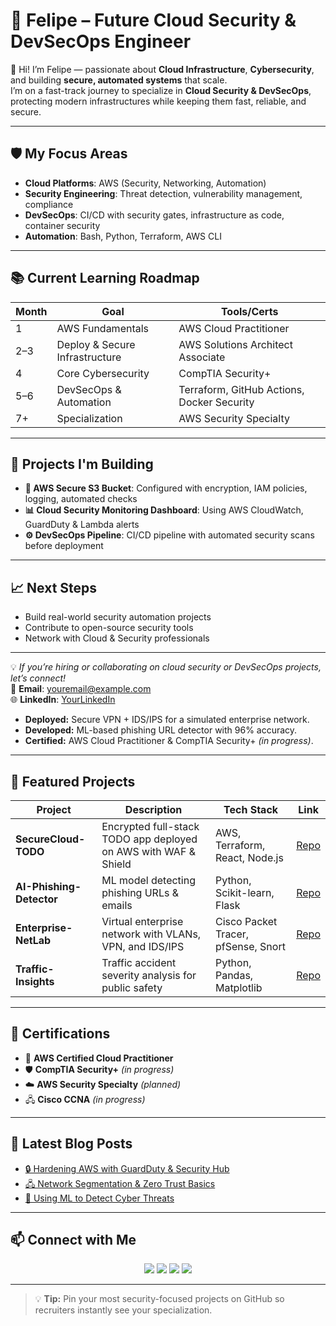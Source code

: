 # 🚀 Felipe – Future Cloud Security & DevSecOps Engineer

👋 Hi! I’m Felipe — passionate about **Cloud Infrastructure**, **Cybersecurity**, and building **secure, automated systems** that scale.  
I’m on a fast-track journey to specialize in **Cloud Security & DevSecOps**, protecting modern infrastructures while keeping them fast, reliable, and secure.

---

## 🛡️ My Focus Areas
- **Cloud Platforms**: AWS (Security, Networking, Automation)
- **Security Engineering**: Threat detection, vulnerability management, compliance
- **DevSecOps**: CI/CD with security gates, infrastructure as code, container security
- **Automation**: Bash, Python, Terraform, AWS CLI

---

## 📚 Current Learning Roadmap
| Month | Goal | Tools/Certs |
|-------|------|-------------|
| 1     | AWS Fundamentals | AWS Cloud Practitioner |
| 2–3   | Deploy & Secure Infrastructure | AWS Solutions Architect Associate |
| 4     | Core Cybersecurity | CompTIA Security+ |
| 5–6   | DevSecOps & Automation | Terraform, GitHub Actions, Docker Security |
| 7+    | Specialization | AWS Security Specialty |

---

## 🧠 Projects I'm Building
- **🔐 AWS Secure S3 Bucket**: Configured with encryption, IAM policies, logging, automated checks
- **📊 Cloud Security Monitoring Dashboard**: Using AWS CloudWatch, GuardDuty & Lambda alerts
- **⚙️ DevSecOps Pipeline**: CI/CD pipeline with automated security scans before deployment

---

## 📈 Next Steps
- Build real-world security automation projects
- Contribute to open-source security tools
- Network with Cloud & Security professionals

---

💡 *If you’re hiring or collaborating on cloud security or DevSecOps projects, let’s connect!*  
📩 **Email**: youremail@example.com  
🌐 **LinkedIn**: [YourLinkedIn](https://linkedin.com/in/yourprofile)

- **Deployed:** Secure VPN + IDS/IPS for a simulated enterprise network.
- **Developed:** ML-based phishing URL detector with 96% accuracy.
- **Certified:** AWS Cloud Practitioner & CompTIA Security+ *(in progress)*.

---

## 📂 Featured Projects
| Project | Description | Tech Stack | Link |
|---------|-------------|------------|------|
| **SecureCloud-TODO** | Encrypted full-stack TODO app deployed on AWS with WAF & Shield | AWS, Terraform, React, Node.js | [Repo](https://github.com/yourusername/securecloud-todo) |
| **AI-Phishing-Detector** | ML model detecting phishing URLs & emails | Python, Scikit-learn, Flask | [Repo](https://github.com/yourusername/ai-phishing-detector) |
| **Enterprise-NetLab** | Virtual enterprise network with VLANs, VPN, and IDS/IPS | Cisco Packet Tracer, pfSense, Snort | [Repo](https://github.com/yourusername/enterprise-netlab) |
| **Traffic-Insights** | Traffic accident severity analysis for public safety | Python, Pandas, Matplotlib | [Repo](https://github.com/yourusername/data-insights) |

---

## 📜 Certifications
- 🥇 **AWS Certified Cloud Practitioner**
- 🛡 **CompTIA Security+** *(in progress)*
- ☁️ **AWS Security Specialty** *(planned)*
- 🖧 **Cisco CCNA** *(in progress)*

---

## 📝 Latest Blog Posts
<!-- BLOG-POST-LIST:START -->
- [🔒 Hardening AWS with GuardDuty & Security Hub](https://yourblog.com/aws-security-hardening)
- [🖧 Network Segmentation & Zero Trust Basics](https://yourblog.com/network-segmentation)
- [🤖 Using ML to Detect Cyber Threats](https://yourblog.com/ml-cybersecurity)
<!-- BLOG-POST-LIST:END -->

---

## 📫 Connect with Me
<p align="center">
  <a href="mailto:your.email@example.com"><img src="https://img.shields.io/badge/-Email-D14836?logo=gmail&logoColor=white"></a>
  <a href="https://linkedin.com/in/yourusername"><img src="https://img.shields.io/badge/-LinkedIn-0077B5?logo=linkedin&logoColor=white"></a>
  <a href="https://yourportfolio.com"><img src="https://img.shields.io/badge/-Portfolio-FF5722?logo=firefox&logoColor=white"></a>
  <a href="https://twitter.com/yourusername"><img src="https://img.shields.io/badge/-Twitter-1DA1F2?logo=twitter&logoColor=white"></a>
</p>

---

> 💡 **Tip:** Pin your most security-focused projects on GitHub so recruiters instantly see your specialization.

